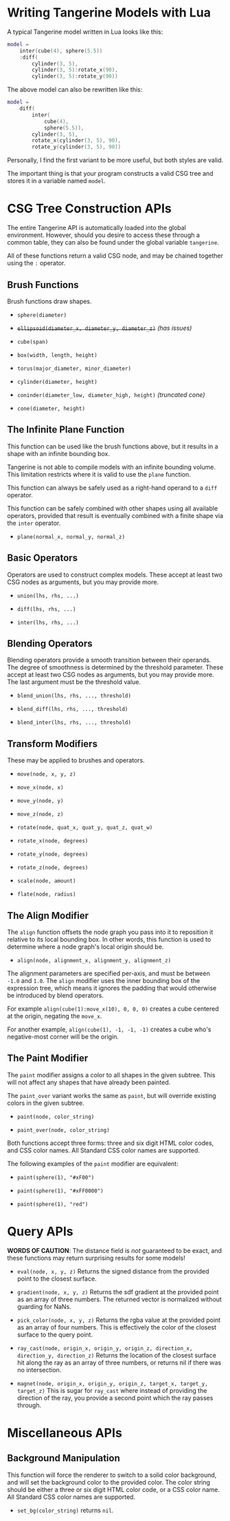 # Writing Tangerine Models with Lua

A typical Tangerine model written in Lua looks like this:

```lua
model =
	inter(cube(4), sphere(5.5))
	:diff(
		cylinder(3, 5),
		cylinder(3, 5):rotate_x(90),
		cylinder(3, 5):rotate_y(90))
```

The above model can also be rewritten like this:

```lua
model =
	diff(
		inter(
			cube(4),
			sphere(5.5)),
		cylinder(3, 5),
		rotate_x(cylinder(3, 5), 90),
		rotate_y(cylinder(3, 5), 90))
```

Personally, I find the first variant to be more useful, but both styles are valid.

The important thing is that your program constructs a valid CSG tree and stores it in a variable named `model`.

# CSG Tree Construction APIs

The entire Tangerine API is automatically loaded into the global environment.  However, should you desire to access these through a common table, they can also be found under the global variable `tangerine`.

All of these functions return a valid CSG node, and may be chained together using the `:` operator.

## Brush Functions

Brush functions draw shapes.

 * `sphere(diameter)`

 * ~~`ellipsoid(diameter_x, diameter_y, diameter_z)`~~ *(has issues)*

 * `cube(span)`

 * `box(width, length, height)`

 * `torus(major_diameter, minor_diameter)`

 * `cylinder(diameter, height)`

 * `coninder(diameter_low, diameter_high, height)` *(truncated cone)*

 * `cone(diameter, height)`

## The Infinite Plane Function

This function can be used like the brush functions above, but it results in a shape with an infinite bounding box.

Tangerine is not able to compile models with an infinite bounding volume.  This limitation restricts where it is valid to use the `plane` function.

This function can always be safely used as a right-hand operand to a `diff` operator.

This function can be safely combined with other shapes using all available operators, provided that result is eventually combined with a finite shape via the `inter` operator.

 * `plane(normal_x, normal_y, normal_z)`

## Basic Operators

Operators are used to construct complex models.  These accept at least two CSG nodes as arguments, but you may provide more.

 * `union(lhs, rhs, ...)`

 * `diff(lhs, rhs, ...)`

 * `inter(lhs, rhs, ...)`

## Blending Operators

Blending operators provide a smooth transition between their operands.  The degree of smoothness is determined by the threshold parameter.  These accept at least two CSG nodes as arguments, but you may provide more.  The last argument must be the threshold value.

 * `blend_union(lhs, rhs, ..., threshold)`

 * `blend_diff(lhs, rhs, ..., threshold)`

 * `blend_inter(lhs, rhs, ..., threshold)`

## Transform Modifiers

These may be applied to brushes and operators.

 * `move(node, x, y, z)`

 * `move_x(node, x)`

 * `move_y(node, y)`

 * `move_z(node, z)`

 * `rotate(node, quat_x, quat_y, quat_z, quat_w)`

 * `rotate_x(node, degrees)`

 * `rotate_y(node, degrees)`

 * `rotate_z(node, degrees)`

 * `scale(node, amount)`

 * `flate(node, radius)`

## The Align Modifier

The `align` function offsets the node graph you pass into it to reposition it relative to its local bounding box.  In other words, this function is used to determine where a node graph's local origin should be.

 * `align(node, alignment_x, alignment_y, alignment_z)`

The alignment parameters are specified per-axis, and must be between `-1.0` and `1.0`.  The `align` modifier uses the inner bounding box of the expression tree, which means it ignores the padding that would otherwise be introduced by blend operators.

For example `align(cube(1):move_x(10), 0, 0, 0)` creates a cube centered at the origin, negating the `move_x`.

For another example, `align(cube(1), -1, -1, -1)` creates a cube who's negative-most corner will be the origin.

## The Paint Modifier

The `paint` modifier assigns a color to all shapes in the given subtree.  This will not affect any shapes that have already been painted.

The `paint_over` variant works the same as `paint`, but will override existing colors in the given subtree.

 * `paint(node, color_string)`

 * `paint_over(node, color_string)`

Both functions accept three forms: three and six digit HTML color codes, and CSS color names.  All Standard CSS color names are supported.

The following examples of the `paint` modifier are equivalent:

 * `paint(sphere(1), "#xF00")`

 * `paint(sphere(1), "#xFF0000")`

 * `paint(sphere(1), "red")`

# Query APIs

**WORDS OF CAUTION**: The distance field is *not* guaranteed to be exact, and these functions may return surprising results for some models!

 * `eval(node, x, y, z)`
   Returns the signed distance from the provided point to the closest surface.

 * `gradient(node, x, y, z)`
   Returns the sdf gradient at the provided point as an array of three numbers.  The returned vector is normalized without guarding for NaNs.

 * `pick_color(node, x, y, z)`
   Returns the rgba value at the provided point as an array of four numbers.  This is effectively the color of the closest surface to the query point.

 * `ray_cast(node, origin_x, origin_y, origin_z, direction_x, direction_y, direction_z)`
   Returns the location of the closest surface hit along the ray as an array of three numbers, or returns nil if there was no intersection.

 * `magnet(node, origin_x, origin_y, origin_z, target_x, target_y, target_z)`
   This is sugar for `ray_cast` where instead of providing the direction of the ray, you provide a second point which the ray passes through.

# Miscellaneous APIs
## Background Manipulation

This function will force the renderer to switch to a solid color background, and will set the background color to the provided color.  The color string should be either a three or six digit HTML color code, or a CSS color name.  All Standard CSS color names are supported.

 * `set_bg(color_string)` returns `nil`.
